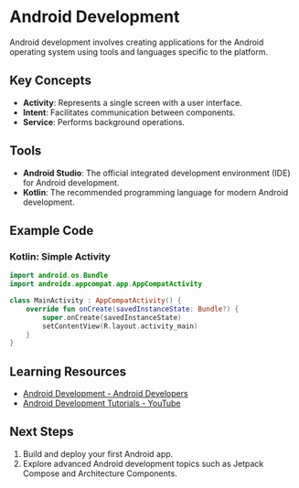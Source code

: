 # Android Development

Android development involves creating applications for the Android operating system using tools and languages specific to the platform.

## Key Concepts
- **Activity**: Represents a single screen with a user interface.
- **Intent**: Facilitates communication between components.
- **Service**: Performs background operations.

## Tools
- **Android Studio**: The official integrated development environment (IDE) for Android development.
- **Kotlin**: The recommended programming language for modern Android development.

## Example Code
### Kotlin: Simple Activity
```kotlin
import android.os.Bundle
import androidx.appcompat.app.AppCompatActivity

class MainActivity : AppCompatActivity() {
    override fun onCreate(savedInstanceState: Bundle?) {
        super.onCreate(savedInstanceState)
        setContentView(R.layout.activity_main)
    }
}
```

## Learning Resources

- [Android Development - Android Developers](https://developer.android.com/)
- [Android Development Tutorials - YouTube](https://www.youtube.com/c/AndroidDevelopers)

## Next Steps

1. Build and deploy your first Android app.
2. Explore advanced Android development topics such as Jetpack Compose and Architecture Components.
